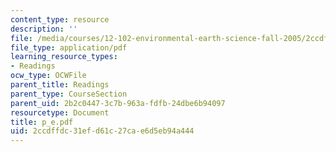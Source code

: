```yaml
---
content_type: resource
description: ''
file: /media/courses/12-102-environmental-earth-science-fall-2005/2ccdffdc31efd61c27cae6d5eb94a444_p_e.pdf
file_type: application/pdf
learning_resource_types:
- Readings
ocw_type: OCWFile
parent_title: Readings
parent_type: CourseSection
parent_uid: 2b2c0447-3c7b-963a-fdfb-24dbe6b94097
resourcetype: Document
title: p_e.pdf
uid: 2ccdffdc-31ef-d61c-27ca-e6d5eb94a444
---
```

